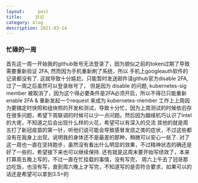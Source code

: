 ```yaml
---
layout:     post
title:     日记
category: blog
description: 2021-03-14
---
```


### 忙碌的一周
  首先这一周一开始我的github账号无法登录了，因为貌似之前的token过期了导致需要重新验证 2FA, 然而因为手机重新刷了系统，所以 手机上googleauth软件的记录都没有了. 这就导致十分尴尬，只能暂时发送邮件请github官方disable 2FA, 过了一周之后虽然可以登录账号了， 但是因为 disable 的问题, kubernetes-sig member 被取消了，因为这个得必要条件是2FA必须开启，所以不得已只能重新enable 2FA & 重新发起一个request 来成为 kubernetes-member
  工作上上周因为要搞定时快照和组快照的开发和测试，导致十分忙，因为上周测试的时候依旧存在很多问题，希望下周联调的时候可以少一点问题。然后因为姻缘机巧认识了intel的大佬，不知道之后会出现什么样的火花，希望可以有深入的交流
  其他的就是周五打了新冠疫苗的第一针，听他们说可能会导致感冒发烧之类的症状，不过这些都没有在我身上出现，说明我的身体还不是最差的那种，稍微可以安心一些了. 对了这一周也一直在坚持跑步，虽然没有看出什么明显的效果，不过精神状态的确还是好了一些的，希望接下来也可以继续保持.
  还有就是这周末要开始写绩效了，本来打算周五晚上写的，不过一直在忙挂载的事情，没有写完， 周六上午去了冠哥那边吃饭，也没有写，直到周六晚上才写完，不知道写的是否符合要求，如果可以的话还是希望可以拿到3.5+的
